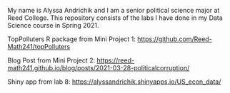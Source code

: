 My name is Alyssa Andrichik and I am a senior political science major at Reed College.
This repository consists of the labs I have done in my Data Science course in Spring 2021. 

TopPolluters R package from Mini Project 1: https://github.com/Reed-Math241/topPolluters

Blog Post from Mini Project 2: https://reed-math241.github.io/blog/posts/2021-03-28-politicalcorruption/

Shiny app from lab 8: https://alyssandrichik.shinyapps.io/US_econ_data/
